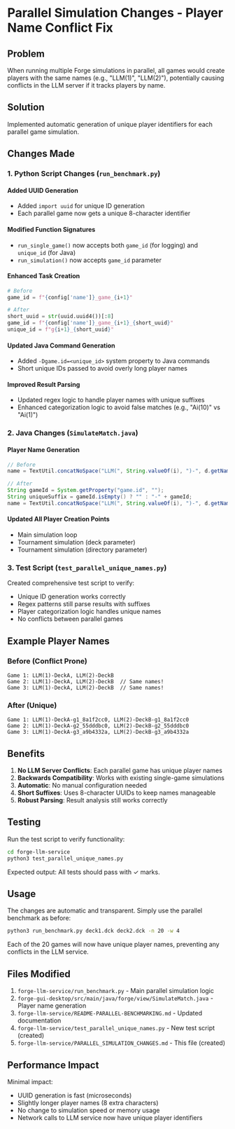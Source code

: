 # Parallel Simulation Changes - Player Name Conflict Fix

## Problem
When running multiple Forge simulations in parallel, all games would create players with the same names (e.g., "LLM(1)", "LLM(2)"), potentially causing conflicts in the LLM server if it tracks players by name.

## Solution
Implemented automatic generation of unique player identifiers for each parallel game simulation.

## Changes Made

### 1. Python Script Changes (`run_benchmark.py`)

#### Added UUID Generation
- Added `import uuid` for unique ID generation
- Each parallel game now gets a unique 8-character identifier

#### Modified Function Signatures
- `run_single_game()` now accepts both `game_id` (for logging) and `unique_id` (for Java)
- `run_simulation()` now accepts `game_id` parameter

#### Enhanced Task Creation
```python
# Before
game_id = f"{config['name']}_game_{i+1}"

# After  
short_uuid = str(uuid.uuid4())[:8]
game_id = f"{config['name']}_game_{i+1}_{short_uuid}"
unique_id = f"g{i+1}_{short_uuid}"
```

#### Updated Java Command Generation
- Added `-Dgame.id=<unique_id>` system property to Java commands
- Short unique IDs passed to avoid overly long player names

#### Improved Result Parsing
- Updated regex logic to handle player names with unique suffixes
- Enhanced categorization logic to avoid false matches (e.g., "Ai(10)" vs "Ai(1)")

### 2. Java Changes (`SimulateMatch.java`)

#### Player Name Generation
```java
// Before
name = TextUtil.concatNoSpace("LLM(", String.valueOf(i), ")-", d.getName());

// After
String gameId = System.getProperty("game.id", "");
String uniqueSuffix = gameId.isEmpty() ? "" : "-" + gameId;
name = TextUtil.concatNoSpace("LLM(", String.valueOf(i), ")-", d.getName(), uniqueSuffix);
```

#### Updated All Player Creation Points
- Main simulation loop
- Tournament simulation (deck parameter)
- Tournament simulation (directory parameter)

### 3. Test Script (`test_parallel_unique_names.py`)

Created comprehensive test script to verify:
- Unique ID generation works correctly
- Regex patterns still parse results with suffixes
- Player categorization logic handles unique names
- No conflicts between parallel games

## Example Player Names

### Before (Conflict Prone)
```
Game 1: LLM(1)-DeckA, LLM(2)-DeckB
Game 2: LLM(1)-DeckA, LLM(2)-DeckB  // Same names!
Game 3: LLM(1)-DeckA, LLM(2)-DeckB  // Same names!
```

### After (Unique)
```
Game 1: LLM(1)-DeckA-g1_8a1f2cc0, LLM(2)-DeckB-g1_8a1f2cc0
Game 2: LLM(1)-DeckA-g2_55dddbc0, LLM(2)-DeckB-g2_55dddbc0
Game 3: LLM(1)-DeckA-g3_a9b4332a, LLM(2)-DeckB-g3_a9b4332a
```

## Benefits

1. **No LLM Server Conflicts**: Each parallel game has unique player names
2. **Backwards Compatibility**: Works with existing single-game simulations
3. **Automatic**: No manual configuration needed
4. **Short Suffixes**: Uses 8-character UUIDs to keep names manageable
5. **Robust Parsing**: Result analysis still works correctly

## Testing

Run the test script to verify functionality:
```bash
cd forge-llm-service
python3 test_parallel_unique_names.py
```

Expected output: All tests should pass with ✓ marks.

## Usage

The changes are automatic and transparent. Simply use the parallel benchmark as before:

```bash
python3 run_benchmark.py deck1.dck deck2.dck -n 20 -w 4
```

Each of the 20 games will now have unique player names, preventing any conflicts in the LLM service.

## Files Modified

1. `forge-llm-service/run_benchmark.py` - Main parallel simulation logic
2. `forge-gui-desktop/src/main/java/forge/view/SimulateMatch.java` - Player name generation
3. `forge-llm-service/README-PARALLEL-BENCHMARKING.md` - Updated documentation
4. `forge-llm-service/test_parallel_unique_names.py` - New test script (created)
5. `forge-llm-service/PARALLEL_SIMULATION_CHANGES.md` - This file (created)

## Performance Impact

Minimal impact:
- UUID generation is fast (microseconds)
- Slightly longer player names (8 extra characters)
- No change to simulation speed or memory usage
- Network calls to LLM service now have unique player identifiers